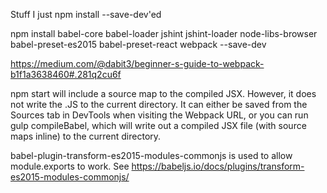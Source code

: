 Stuff I just npm install --save-dev'ed

npm install babel-core babel-loader jshint jshint-loader node-libs-browser babel-preset-es2015 babel-preset-react webpack  --save-dev

https://medium.com/@dabit3/beginner-s-guide-to-webpack-b1f1a3638460#.281q2cu6f

npm start will include a source map to the compiled JSX.  However, it does not write the .JS to the current directory.  It can either be saved from the Sources tab in DevTools when visiting the Webpack URL, or you can run gulp compileBabel, which will write out a compiled JSX file (with source maps inline) to the current directory.

babel-plugin-transform-es2015-modules-commonjs is used to allow module.exports to work.  See https://babeljs.io/docs/plugins/transform-es2015-modules-commonjs/

